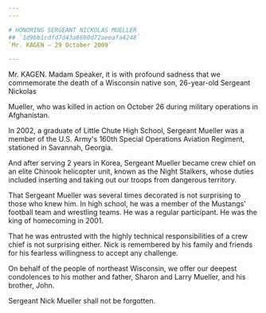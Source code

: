 ```yaml
---
---

# HONORING SERGEANT NICKOLAS MUELLER
## `1d9bb1cdfd7d43a6690d72aeeafa4248`
`Mr. KAGEN — 29 October 2009`

---
```



Mr. KAGEN. Madam Speaker, it is with profound sadness that we 
commemorate the death of a Wisconsin native son, 26-year-old Sergeant 
Nickolas


Mueller, who was killed in action on October 26 during military 
operations in Afghanistan.

In 2002, a graduate of Little Chute High School, Sergeant Mueller was 
a member of the U.S. Army's 160th Special Operations Aviation Regiment, 
stationed in Savannah, Georgia.

And after serving 2 years in Korea, Sergeant Mueller became crew 
chief on an elite Chinook helicopter unit, known as the Night Stalkers, 
whose duties included inserting and taking out our troops from 
dangerous territory.

That Sergeant Mueller was several times decorated is not surprising 
to those who knew him. In high school, he was a member of the Mustangs' 
football team and wrestling teams. He was a regular participant. He was 
the king of homecoming in 2001.

That he was entrusted with the highly technical responsibilities of a 
crew chief is not surprising either. Nick is remembered by his family 
and friends for his fearless willingness to accept any challenge.

On behalf of the people of northeast Wisconsin, we offer our deepest 
condolences to his mother and father, Sharon and Larry Mueller, and his 
brother, John.

Sergeant Nick Mueller shall not be forgotten.
